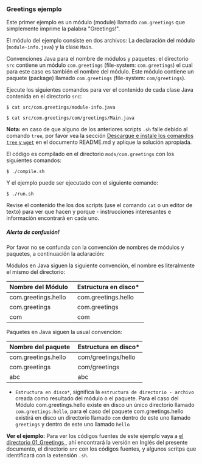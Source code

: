 ### Greetings ejemplo

Este primer ejemplo es un módulo (module) llamado `com.greetings` que simplemente imprime la palabra "Greetings!". 

El módulo del ejemplo consiste en dos archivos: 
La declaración del módulo (`module-info.java`) y la clase `Main`.

Convenciones Java para el nombre de módulos y paquetes: el directorio `src` contiene un módulo `com.greetings` (file-system: `com.greetings`) el cual para este caso es también el nombre del módulo.
Este módulo contiene un paquete (package) llamado `com.greetings` (file-system: `com/greetings`).

Ejecute los siguientes comandos para ver el contenido de cada clase Java contenida en el directorio `src`:

    $ cat src/com.greetings/module-info.java

    $ cat src/com.greetings/com/greetings/Main.java

**Nota:** en caso de que alguno de los anteriores scripts `.sh` falle debido al comando `tree`, por favor vea la sección [Descargue e instale los comandos `tree` y `wget`](../../../es/README.md) en el documento README.md y aplique la solución apropiada.

El código es compilado en el directorio `mods/com.greetings` con los siguientes comandos:

    $ ./compile.sh
    
Y el ejemplo puede ser ejecutado con el siguiente comando:
    
    $ ./run.sh
    
Revise el contenido the los dos scripts (use el comando `cat` o un editor de texto) para ver que hacen y porque - instrucciones interesantes e información encontrará en cada uno.

##### Alerta de confusión!

Por favor no se confunda con la convención de nombres de módulos y paquetes, a continuación la aclaración:

Módulos en Java siguen la siguiente convención, el nombre es literalmente el mismo del directorio:

| Nombre del Módulo   | Estructura en disco*  |
|---------------------|-----------------------|
| com.greetings.hello |  com.greetings.hello  |
| com.greetings       |  com.greetings        |
| com                 |  com                  |


Paquetes en Java siguen la usual convención:

| Nombre del paquete  | Estructura en disco*  |
|---------------------|-----------------------|
| com.greetings.hello | com/greetings/hello   |
| com.greetings       | com/greetings         |
| abc                 | abc                   |

* `Estructura en disco*`, significa la `estructura de directorio - archivo` creada como resultado del módulo o el paquete. Para el caso del Módulo com.greetings.hello existe en disco un único directorio llamado `com.greetings.hello`, para el caso del paquete com.greetings.hello existirá en disco un directorio llamado `com` dentro de este uno llamado `greetings` y dentro de este uno llamado `hello`

**Ver el ejemplo:**
Para ver los códigos fuentes de este ejemplo vaya a [el directorio 01_Greetings ](../), ahí encontrará la versión en Inglés del presente documento, el directorio `src` con los códigos fuentes, y algunos scritps que identificará con la extensión `.sh`.

